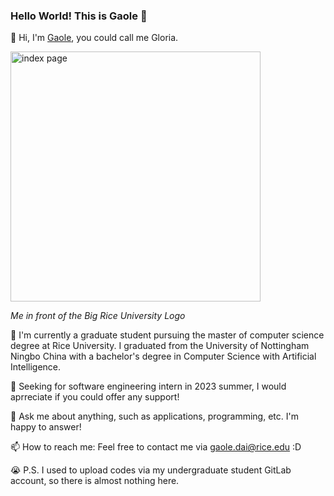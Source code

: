 ### Hello World! This is Gaole 👋

<!--
**dgl2000/dgl2000** is a ✨ _special_ ✨ repository because its `README.md` (this file) appears on your GitHub profile.

Here are some ideas to get you started:

- 🔭 I’m currently working on ...
- 🌱 I’m currently learning ...
- 👯 I’m looking to collaborate on ...
- 🤔 I’m looking for help with ...
- 💬 Ask me about ...
- 📫 How to reach me: ...
- 😄 Pronouns: ...
- ⚡ Fun fact: ...
-->

:penguin: Hi, I'm [Gaole](mailto:gd25@rice.edu), you could call me Gloria.

<img src="https://drive.google.com/uc?export=view&id=1mIZegF-xaML-fw8Z0roUSOuo5bD7JmL0" alt="index page" style="width:400px;" />

*Me in front of the Big Rice University Logo*

🌱 I'm currently a graduate student pursuing the master of computer science degree at Rice University. I graduated from the University of Nottingham Ningbo China with a bachelor's degree in Computer Science with Artificial Intelligence.

:briefcase: Seeking for software engineering intern in 2023 summer, I would aprreciate if you could offer any support!

💬 Ask me about anything, such as applications, programming, etc. I'm happy to answer!

📫 How to reach me: Feel free to contact me via gaole.dai@rice.edu :D

:sob: P.S. I used to upload codes via my undergraduate student GitLab account, so there is almost nothing here.
